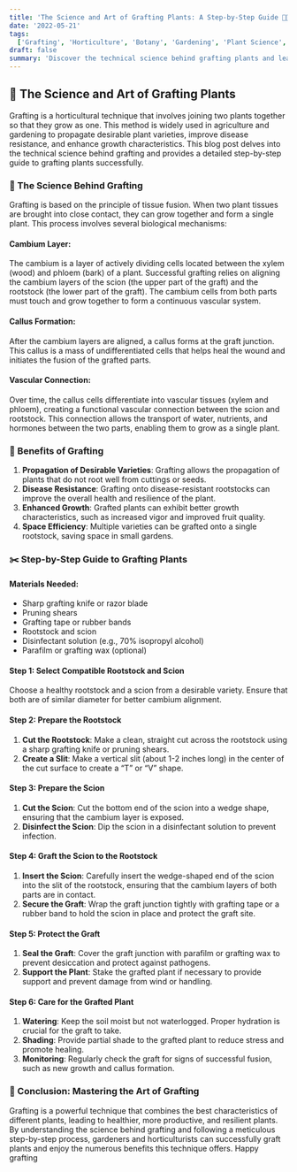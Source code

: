 ```yaml
---
title: 'The Science and Art of Grafting Plants: A Step-by-Step Guide 🌱🔬'
date: '2022-05-21'
tags:
  ['Grafting', 'Horticulture', 'Botany', 'Gardening', 'Plant Science', 'Agriculture', 'Techniques']
draft: false
summary: 'Discover the technical science behind grafting plants and learn how to graft plants successfully with this comprehensive step-by-step guide. 🌱🔬✂️'
---
```


## 🌱 The Science and Art of Grafting Plants

Grafting is a horticultural technique that involves joining two plants together so that they grow as one. This method is widely used in agriculture and gardening to propagate desirable plant varieties, improve disease resistance, and enhance growth characteristics. This blog post delves into the technical science behind grafting and provides a detailed step-by-step guide to grafting plants successfully.

### 🔬 The Science Behind Grafting

Grafting is based on the principle of tissue fusion. When two plant tissues are brought into close contact, they can grow together and form a single plant. This process involves several biological mechanisms:

#### **Cambium Layer**:

The cambium is a layer of actively dividing cells located between the xylem (wood) and phloem (bark) of a plant. Successful grafting relies on aligning the cambium layers of the scion (the upper part of the graft) and the rootstock (the lower part of the graft). The cambium cells from both parts must touch and grow together to form a continuous vascular system.

#### **Callus Formation**:

After the cambium layers are aligned, a callus forms at the graft junction. This callus is a mass of undifferentiated cells that helps heal the wound and initiates the fusion of the grafted parts.

#### **Vascular Connection**:

Over time, the callus cells differentiate into vascular tissues (xylem and phloem), creating a functional vascular connection between the scion and rootstock. This connection allows the transport of water, nutrients, and hormones between the two parts, enabling them to grow as a single plant.

### 🌟 Benefits of Grafting

1. **Propagation of Desirable Varieties**: Grafting allows the propagation of plants that do not root well from cuttings or seeds.
2. **Disease Resistance**: Grafting onto disease-resistant rootstocks can improve the overall health and resilience of the plant.
3. **Enhanced Growth**: Grafted plants can exhibit better growth characteristics, such as increased vigor and improved fruit quality.
4. **Space Efficiency**: Multiple varieties can be grafted onto a single rootstock, saving space in small gardens.

### ✂️ Step-by-Step Guide to Grafting Plants

#### **Materials Needed**:

- Sharp grafting knife or razor blade
- Pruning shears
- Grafting tape or rubber bands
- Rootstock and scion
- Disinfectant solution (e.g., 70% isopropyl alcohol)
- Parafilm or grafting wax (optional)

#### **Step 1: Select Compatible Rootstock and Scion**

Choose a healthy rootstock and a scion from a desirable variety. Ensure that both are of similar diameter for better cambium alignment.

#### **Step 2: Prepare the Rootstock**

1. **Cut the Rootstock**: Make a clean, straight cut across the rootstock using a sharp grafting knife or pruning shears.
2. **Create a Slit**: Make a vertical slit (about 1-2 inches long) in the center of the cut surface to create a “T” or “V” shape.

#### **Step 3: Prepare the Scion**

1. **Cut the Scion**: Cut the bottom end of the scion into a wedge shape, ensuring that the cambium layer is exposed.
2. **Disinfect the Scion**: Dip the scion in a disinfectant solution to prevent infection.

#### **Step 4: Graft the Scion to the Rootstock**

1. **Insert the Scion**: Carefully insert the wedge-shaped end of the scion into the slit of the rootstock, ensuring that the cambium layers of both parts are in contact.
2. **Secure the Graft**: Wrap the graft junction tightly with grafting tape or a rubber band to hold the scion in place and protect the graft site.

#### **Step 5: Protect the Graft**

1. **Seal the Graft**: Cover the graft junction with parafilm or grafting wax to prevent desiccation and protect against pathogens.
2. **Support the Plant**: Stake the grafted plant if necessary to provide support and prevent damage from wind or handling.

#### **Step 6: Care for the Grafted Plant**

1. **Watering**: Keep the soil moist but not waterlogged. Proper hydration is crucial for the graft to take.
2. **Shading**: Provide partial shade to the grafted plant to reduce stress and promote healing.
3. **Monitoring**: Regularly check the graft for signs of successful fusion, such as new growth and callus formation.

### 🌿 Conclusion: Mastering the Art of Grafting

Grafting is a powerful technique that combines the best characteristics of different plants, leading to healthier, more productive, and resilient plants. By understanding the science behind grafting and following a meticulous step-by-step process, gardeners and horticulturists can successfully graft plants and enjoy the numerous benefits this technique offers. Happy grafting
